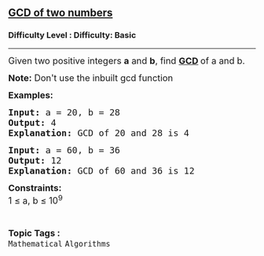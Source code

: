 <h2><a href="https://www.geeksforgeeks.org/problems/gcd-of-two-numbers3459/1">GCD of two numbers</a></h2><h3>Difficulty Level : Difficulty: Basic</h3><hr><div class="problems_problem_content__Xm_eO"><p><span style="font-size: 18px;">Given two positive integers <strong>a</strong> and <strong>b</strong>, find <strong><a href="https://www.geeksforgeeks.org/greatest-common-divisor-gcd/">GCD</a> </strong>of a and b.</span></p>
<p><span style="font-size: 18px;"><strong>Note:</strong> Don't use the inbuilt gcd function</span></p>
<p><span style="font-size: 18px;"><strong>Examples:</strong></span></p>
<pre><span style="font-size: 18px;"><strong>Input:</strong> a = 20, b = 28
<strong>Output:</strong> 4
<strong>Explanation:</strong> GCD of 20 and 28 is 4</span></pre>
<pre><span style="font-size: 18px;"><strong>Input:</strong> a = 60, b = 36
<strong>Output:</strong> 12
<strong>Explanation:</strong> GCD of 60 and 36 is 12</span></pre>
<p><span style="font-size: 18px;"><strong>Constraints:</strong><br>1 ≤ a, b ≤ 10<sup>9</sup></span></p></div><br><p><span style=font-size:18px><strong>Topic Tags : </strong><br><code>Mathematical</code>&nbsp;<code>Algorithms</code>&nbsp;